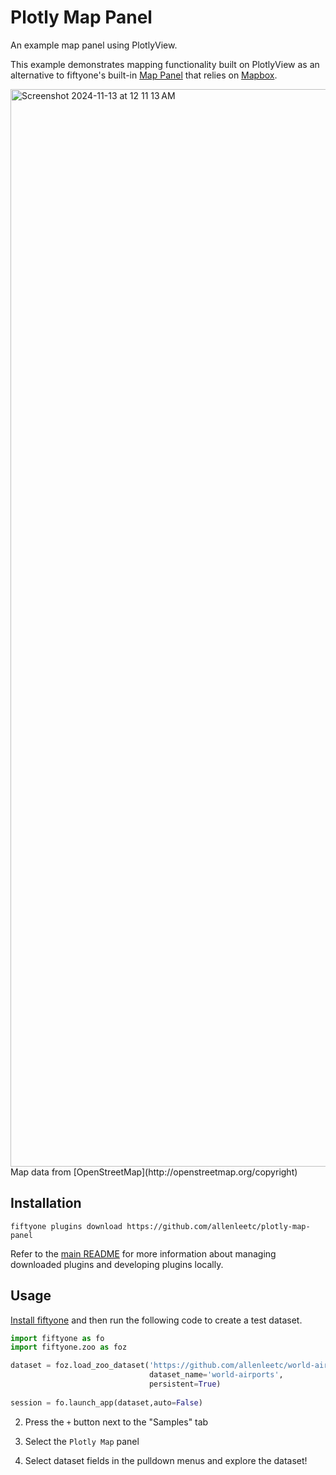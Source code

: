 # Plotly Map Panel

An example map panel using PlotlyView. 

This example demonstrates mapping functionality built on PlotlyView
as an alternative to fiftyone's built-in 
[Map Panel](https://docs.voxel51.com/user_guide/app.html#map-panel) 
that relies on [Mapbox](https://www.mapbox.com/). 

<img width="1724" alt="Screenshot 2024-11-13 at 12 11 13 AM" src="https://github.com/user-attachments/assets/7515a199-dee8-457a-a73c-b21dd1138a26">
Map data from [OpenStreetMap](http://openstreetmap.org/copyright)

## Installation

```shellx
fiftyone plugins download https://github.com/allenleetc/plotly-map-panel
```

Refer to the [main README](https://github.com/voxel51/fiftyone-plugins) for
more information about managing downloaded plugins and developing plugins
locally.

## Usage

[Install fiftyone](https://docs.voxel51.com/getting_started/install.html#fiftyone-installation)
and then run the following code to create a test dataset.

```py
import fiftyone as fo
import fiftyone.zoo as foz

dataset = foz.load_zoo_dataset('https://github.com/allenleetc/world-airports',
                               dataset_name='world-airports',
                               persistent=True)
                               
session = fo.launch_app(dataset,auto=False)
```

2.  Press the `+` button next to the "Samples" tab

3.  Select the `Plotly Map` panel

4.  Select dataset fields in the pulldown menus and explore the dataset!
